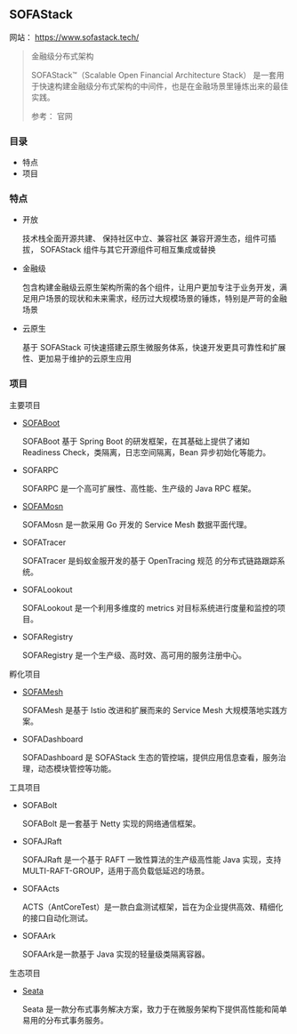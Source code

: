 ## SOFAStack

网站： https://www.sofastack.tech/

> 金融级分布式架构
>
> SOFAStack™（Scalable Open Financial Architecture Stack）
> 是一套用于快速构建金融级分布式架构的中间件，也是在金融场景里锤炼出来的最佳实践。
>
> 参考： 官网

### 目录
* 特点
* 项目


### 特点

* 开放

    技术栈全面开源共建、 保持社区中立、兼容社区 兼容开源生态，组件可插拔， SOFAStack 组件与其它开源组件可相互集成或替换

* 金融级

    包含构建金融级云原生架构所需的各个组件，让用户更加专注于业务开发，满足用户场景的现状和未来需求，经历过大规模场景的锤炼，特别是严苛的金融场景

* 云原生

    基于 SOFAStack 可快速搭建云原生微服务体系，快速开发更具可靠性和扩展性、更加易于维护的云原生应用

### 项目

主要项目
* [SOFABoot](SOFABoot/sofa-Boot.md)

    SOFABoot 基于 Spring Boot 的研发框架，在其基础上提供了诸如 Readiness Check，类隔离，日志空间隔离，Bean 异步初始化等能力。

* SOFARPC

    SOFARPC 是一个高可扩展性、高性能、生产级的 Java RPC 框架。

* [SOFAMosn](SOFAMosn.md)

    SOFAMosn 是一款采用 Go 开发的 Service Mesh 数据平面代理。

* SOFATracer

    SOFATracer 是蚂蚁金服开发的基于 OpenTracing 规范 的分布式链路跟踪系统。

* SOFALookout

    SOFALookout 是一个利用多维度的 metrics 对目标系统进行度量和监控的项目。

* SOFARegistry

    SOFARegistry 是一个生产级、高时效、高可用的服务注册中心。

孵化项目
* [SOFAMesh](SOFAMesh.md)

    SOFAMesh 是基于 Istio 改进和扩展而来的 Service Mesh 大规模落地实践方案。

* SOFADashboard

    SOFADashboard 是 SOFAStack 生态的管控端，提供应用信息查看，服务治理，动态模块管控等功能。

工具项目
* SOFABolt

    SOFABolt 是一套基于 Netty 实现的网络通信框架。

* SOFAJRaft

    SOFAJRaft 是一个基于 RAFT 一致性算法的生产级高性能 Java 实现，支持 MULTI-RAFT-GROUP，适用于高负载低延迟的场景。

* SOFAActs

    ACTS（AntCoreTest）是一款白盒测试框架，旨在为企业提供高效、精细化的接口自动化测试。

* SOFAArk

    SOFAArk是一款基于 Java 实现的轻量级类隔离容器。

生态项目
* [Seata](Seata.md)

    Seata 是一款分布式事务解决方案，致力于在微服务架构下提供高性能和简单易用的分布式事务服务。



